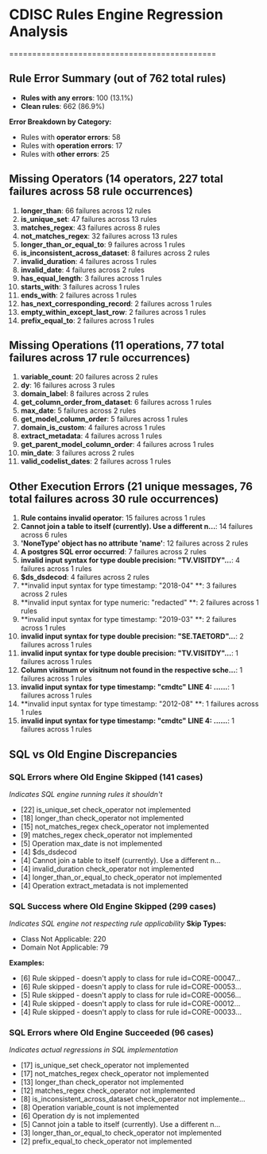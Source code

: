 # CDISC Rules Engine Regression Analysis
=============================================

## Rule Error Summary (out of 762 total rules)

- **Rules with any errors**: 100 (13.1%)
- **Clean rules**: 662 (86.9%)

**Error Breakdown by Category:**
- Rules with **operator errors**: 58
- Rules with **operation errors**: 17
- Rules with **other errors**: 25

## Missing Operators (14 operators, 227 total failures across 58 rule occurrences)

 1. **longer_than**: 66 failures across 12 rules
 2. **is_unique_set**: 47 failures across 13 rules
 3. **matches_regex**: 43 failures across 8 rules
 4. **not_matches_regex**: 32 failures across 13 rules
 5. **longer_than_or_equal_to**: 9 failures across 1 rules
 6. **is_inconsistent_across_dataset**: 8 failures across 2 rules
 7. **invalid_duration**: 4 failures across 1 rules
 8. **invalid_date**: 4 failures across 2 rules
 9. **has_equal_length**: 3 failures across 1 rules
10. **starts_with**: 3 failures across 1 rules
11. **ends_with**: 2 failures across 1 rules
12. **has_next_corresponding_record**: 2 failures across 1 rules
13. **empty_within_except_last_row**: 2 failures across 1 rules
14. **prefix_equal_to**: 2 failures across 1 rules

## Missing Operations (11 operations, 77 total failures across 17 rule occurrences)

 1. **variable_count**: 20 failures across 2 rules
 2. **dy**: 16 failures across 3 rules
 3. **domain_label**: 8 failures across 2 rules
 4. **get_column_order_from_dataset**: 6 failures across 1 rules
 5. **max_date**: 5 failures across 2 rules
 6. **get_model_column_order**: 5 failures across 1 rules
 7. **domain_is_custom**: 4 failures across 1 rules
 8. **extract_metadata**: 4 failures across 1 rules
 9. **get_parent_model_column_order**: 4 failures across 1 rules
10. **min_date**: 3 failures across 2 rules
11. **valid_codelist_dates**: 2 failures across 1 rules
## Other Execution Errors (21 unique messages, 76 total failures across 30 rule occurrences)

 1. **Rule contains invalid operator**: 15 failures across 1 rules
 2. **Cannot join a table to itself (currently). Use a different n...**: 14 failures across 6 rules
 3. **'NoneType' object has no attribute 'name'**: 12 failures across 2 rules
 4. **A postgres SQL error occurred**: 7 failures across 2 rules
 5. **invalid input syntax for type double precision: "TV.VISITDY"...**: 4 failures across 1 rules
 6. **$ds_dsdecod**: 4 failures across 2 rules
 7. **invalid input syntax for type timestamp: "2018-04"
**: 3 failures across 2 rules
 8. **invalid input syntax for type numeric: "redacted"
**: 2 failures across 1 rules
 9. **invalid input syntax for type timestamp: "2019-03"
**: 2 failures across 1 rules
10. **invalid input syntax for type double precision: "SE.TAETORD"...**: 2 failures across 1 rules
11. **invalid input syntax for type double precision: "TV.VISITDY"...**: 1 failures across 1 rules
12. **Column visitnum or visitnum not found in the respective sche...**: 1 failures across 1 rules
13. **invalid input syntax for type timestamp: "cmdtc"
LINE 4: ......**: 1 failures across 1 rules
14. **invalid input syntax for type timestamp: "2012-08"
**: 1 failures across 1 rules
15. **invalid input syntax for type timestamp: "cmdtc"
LINE 4: ......**: 1 failures across 1 rules

## SQL vs Old Engine Discrepancies

### SQL Errors where Old Engine Skipped (141 cases)
*Indicates SQL engine running rules it shouldn't*
- [22] is_unique_set check_operator not implemented
- [18] longer_than check_operator not implemented
- [15] not_matches_regex check_operator not implemented
- [9] matches_regex check_operator not implemented
- [5] Operation max_date is not implemented
- [4] $ds_dsdecod
- [4] Cannot join a table to itself (currently). Use a different n...
- [4] invalid_duration check_operator not implemented
- [4] longer_than_or_equal_to check_operator not implemented
- [4] Operation extract_metadata is not implemented

### SQL Success where Old Engine Skipped (299 cases)
*Indicates SQL engine not respecting rule applicability*
**Skip Types:**
- Class Not Applicable: 220
- Domain Not Applicable: 79

**Examples:**
- [6] Rule skipped - doesn't apply to class for rule id=CORE-00047...
- [6] Rule skipped - doesn't apply to class for rule id=CORE-00053...
- [5] Rule skipped - doesn't apply to class for rule id=CORE-00056...
- [4] Rule skipped - doesn't apply to class for rule id=CORE-00012...
- [4] Rule skipped - doesn't apply to class for rule id=CORE-00033...

### SQL Errors where Old Engine Succeeded (96 cases)
*Indicates actual regressions in SQL implementation*
- [17] is_unique_set check_operator not implemented
- [17] not_matches_regex check_operator not implemented
- [13] longer_than check_operator not implemented
- [12] matches_regex check_operator not implemented
- [8] is_inconsistent_across_dataset check_operator not implemente...
- [8] Operation variable_count is not implemented
- [6] Operation dy is not implemented
- [5] Cannot join a table to itself (currently). Use a different n...
- [3] longer_than_or_equal_to check_operator not implemented
- [2] prefix_equal_to check_operator not implemented

